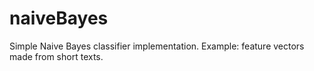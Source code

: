 # naiveBayes
Simple Naive Bayes classifier implementation.
Example: feature vectors made from short texts.